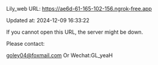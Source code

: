 Lily_web URL: https://ae6d-61-165-102-156.ngrok-free.app

Updated at: 2024-12-09 16:33:22

If you cannot open this URL, the server might be down.

Please contact: 

goley04@foxmail.com Or Wechat:GL_yeaH